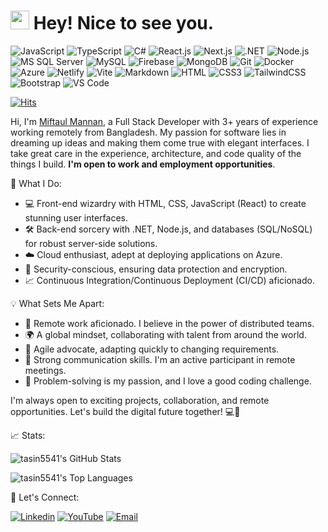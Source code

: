 <h1><img src="https://emojis.slackmojis.com/emojis/images/1531849430/4246/blob-sunglasses.gif?1531849430" width="30"/> Hey! Nice to see you.</h1>

![JavaScript](https://img.shields.io/badge/JavaScript-F7DF1E?style=flat-square&logo=javascript&logoColor=black)
![TypeScript](https://img.shields.io/badge/TypeScript-007ACC?style=flat-square&logo=typescript&logoColor=white)
![C#](https://img.shields.io/badge/C%23-a178db?style=flat-square&logo=csharp&logoColor=white)
![React.js](https://img.shields.io/badge/React.js-0081CB?style=flat-square&logo=react&logoColor=61DAFB)
![Next.js](https://img.shields.io/badge/Next.js-black?style=flat-square&logo=nextdotjs&logoColor=white)
![.NET](https://img.shields.io/badge/.NET-%23512BD4?style=flat-square&logo=dotnet&logoColor=white)
![Node.js](https://img.shields.io/badge/Node.js-43853D?style=flat-square&logo=node.js&logoColor=white)
![MS SQL Server](https://img.shields.io/badge/MS%20SQL%20Server-%23CC2927?style=flat-square&logo=microsoftsqlserver&logoColor=white)
![MySQL](https://img.shields.io/badge/MySQL-005C84?style=flat-square&logo=mysql&logoColor=white)
![Firebase](https://img.shields.io/badge/Firebase-%23EB844E?style=flat-square&logo=firebase&logoColor=white)
![MongoDB](https://img.shields.io/badge/MongoDB-%2347A248?style=flat-square&logo=mongodb&logoColor=white)
![Git](https://img.shields.io/badge/Git-%23F05032?style=flat-square&logo=git&logoColor=white)
![Docker](https://img.shields.io/badge/Docker-0CC1F3?style=flat-square&logo=docker&logoColor=white)
![Azure](https://img.shields.io/badge/Azure-%230078D4?style=flat-square&logo=microsoftazure&logoColor=white)
![Netlify](https://img.shields.io/badge/Netlify-00C7B7?style=flat-square&logo=netlify&logoColor=white)
![Vite](https://img.shields.io/badge/Vite-593D88?style=flat-square&logo=vite&logoColor=white)
![Markdown](https://img.shields.io/badge/Markdown-000000?style=flat-square&logo=markdown&logoColor=white)
![HTML](https://img.shields.io/badge/HTML5-E34F26?style=flat-square&logo=html5&logoColor=white)
![CSS3](https://img.shields.io/badge/CSS3-1572B6?style=flat-square&logo=css3&logoColor=white)
![TailwindCSS](https://img.shields.io/badge/Tailwind_CSS-38B2AC?style=flat-square&logo=tailwind-css&logoColor=white)
![Bootstrap](https://img.shields.io/badge/Bootstrap-563D7C?style=flat-square&logo=bootstrap&logoColor=white)
![VS Code](https://img.shields.io/badge/VS%20Code-%23007ACC?style=flat-square&logo=visualstudiocode&logoColor=white)


[![Hits](https://hits.seeyoufarm.com/api/count/incr/badge.svg?url=https%3A%2F%2Fgithub.com%2FTasin5541&count_bg=%23518AD1&title_bg=%23555555&icon=&icon_color=%23E7E7E7&title=visitors&edge_flat=false)](https://hits.seeyoufarm.com)


Hi, I'm [Miftaul Mannan](https://tasin5541.github.io/), a Full Stack Developer with 3+ years of experience working remotely from Bangladesh. My passion for software lies in dreaming up ideas and making them come true with elegant interfaces. I take great care in the experience, architecture, and code quality of the things I build. **I'm open to work and employment opportunities**.

🔧 What I Do:
- 💻 Front-end wizardry with HTML, CSS, JavaScript (React) to create stunning user interfaces.
- 🛠️ Back-end sorcery with .NET, Node.js, and databases (SQL/NoSQL) for robust server-side solutions.
- ☁️ Cloud enthusiast, adept at deploying applications on Azure.
- 🔐 Security-conscious, ensuring data protection and encryption.
- 📈 Continuous Integration/Continuous Deployment (CI/CD) aficionado.

💡 What Sets Me Apart:
- 🚀 Remote work aficionado. I believe in the power of distributed teams.
- 🌍 A global mindset, collaborating with talent from around the world.
- 🚧 Agile advocate, adapting quickly to changing requirements.
- 💬 Strong communication skills. I'm an active participant in remote meetings.
- 🧩 Problem-solving is my passion, and I love a good coding challenge.

I'm always open to exciting projects, collaboration, and remote opportunities. Let's build the digital future together! 💻🚀

📈 Stats:

![tasin5541's GitHub Stats](https://github-readme-stats.tasin5541.vercel.app/api?username=Tasin5541&theme=darcula&show_icons=true&count_private=true&include_all_commits=true&hide_border=true)

![tasin5541's Top Languages](https://github-readme-stats.vercel.app/api/top-langs/?username=Tasin5541&theme=darcula&show_icons=true&hide_border=true&layout=compact&exclude_repo=Detection-of-Cricketing-Activities-using-Deep-Learning,Face_Recognizer&hide=php,jupyter%20notebook)

🌟 Let's Connect:

[![Linkedin](https://img.shields.io/badge/LinkedIn-0077B5?style=flat-square&logo=linkedin&logoColor=white)](https://www.linkedin.com/in/tasin5541/) 
[![YouTube](https://img.shields.io/badge/YouTube-%23FF0000?style=flat-square&logo=youtube&logoColor=white)](https://www.youtube.com/channel/UClvrUclYSGX_MZPOF6ySG6A)
[![Email](https://img.shields.io/badge/Email-%23EA4335?style=flat-square&logo=gmail&logoColor=white)](mailto:tasinmiftaulmannan@gmail.com)

